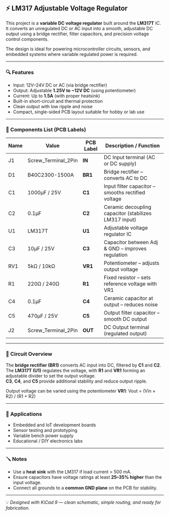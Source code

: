 ## ⚡ LM317 Adjustable Voltage Regulator

This project is a **variable DC voltage regulator** built around the **LM317T** IC.  
It converts an unregulated DC or AC input into a smooth, adjustable DC output using a bridge rectifier, filter capacitors, and precision voltage control components.

The design is ideal for powering microcontroller circuits, sensors, and embedded systems where variable regulated power is required.

---

### 🔍 Features

- Input: 12V–24V DC or AC (via bridge rectifier)
- Output: Adjustable **1.25V to ~12V DC** (using potentiometer)
- Current: Up to **1.5A** (with proper heatsink)
- Built-in short-circuit and thermal protection
- Clean output with low ripple and noise
- Compact, single-sided PCB layout suitable for hobby or lab use

---

### 🧾 Components List (PCB Labels)

| **Name** | **Value** | **PCB Label** | **Description / Function** |
|-----------|------------|----------------|-----------------------------|
| J1 | Screw_Terminal_2Pin | **IN** | DC Input terminal (AC or DC supply) |
| D1 | B40C2300-1500A | **BR1** | Bridge rectifier – converts AC to DC |
| C1 | 1000µF / 25V | **C1** | Input filter capacitor – smooths rectified voltage |
| C2 | 0.1µF | **C2** | Ceramic decoupling capacitor (stabilizes LM317 input) |
| U1 | LM317T | **U1** | Adjustable voltage regulator IC |
| C3 | 10µF / 25V | **C3** | Capacitor between Adj & GND – improves regulation |
| RV1 | 5kΩ / 10kΩ | **VR1** | Potentiometer – adjusts output voltage |
| R1 | 220Ω / 240Ω | **R1** | Fixed resistor – sets reference voltage with VR1 |
| C4 | 0.1µF | **C4** | Ceramic capacitor at output – reduces noise |
| C5 | 470µF / 25V | **C5** | Output filter capacitor – smooth DC output |
| J2 | Screw_Terminal_2Pin | **OUT** | DC Output terminal (regulated output) |

---

### 🧠 Circuit Overview

The **bridge rectifier (BR1)** converts AC input into DC, filtered by **C1** and **C2**.  
The **LM317T (U1)** regulates the voltage, with **R1** and **VR1** forming an adjustable divider to set the output voltage.  
**C3**, **C4**, and **C5** provide additional stability and reduce output ripple.  

Output voltage can be varied using the potentiometer **VR1**:
Vout = (Vin × R2) / (R1 + R2)

---

### 🧰 Applications

- Embedded and IoT development boards  
- Sensor testing and prototyping  
- Variable bench power supply  
- Educational / DIY electronics labs  

---

### 🪛 Notes

- Use a **heat sink** with the LM317 if load current > 500 mA.  
- Ensure capacitors have voltage ratings at least **25–35% higher** than the input voltage.  
- Connect all grounds to a **common GND plane** on the PCB for stability.  

---

💡 *Designed with KiCad 9 — clean schematic, simple routing, and ready for fabrication.*
